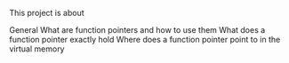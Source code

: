 This project is about

General
What are function pointers and how to use them
What does a function pointer exactly hold
Where does a function pointer point to in the virtual memory
